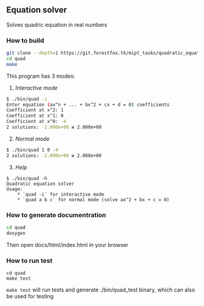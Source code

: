 ## Equation solver

Solves quadric equation in real numbers

### How to build
```bash
git clone --depth=1 https://git.forestfox.tk/mipt_tasks/quadratic_equation.git
cd quad
make
```
This program has 3 modes:
1. *Interactive mode*

```bash
$ ./bin/quad -i
Enter equation (ax^n + ... + bx^2 + cx + d = 0) coefficients
Coefficient at x^2: 1
Coefficient at x^1: 0
Coefficient at x^0: -4
2 solutions: -2.000e+00 и 2.000e+00
```

2. *Normal mode*
```bash
$ ./bin/quad 1 0 -4
2 solutions: -2.000e+00 и 2.000e+00
```

3. *Help*
```
$ ./bin/quad -h
Quadratic equation solver
Usage:
    * `quad -i` for interactive mode
    * `quad a b c` for normal mode (solve ax^2 + bx + c = 0)
```

### How to generate documentration
```bash
cd quad
doxygen
```
Then open docs/html/index.html in your browser

### How to run test
```
cd quad
make test
```

`make test` will run tests and generate ./bin/quad_test binary, which can also be used for testing